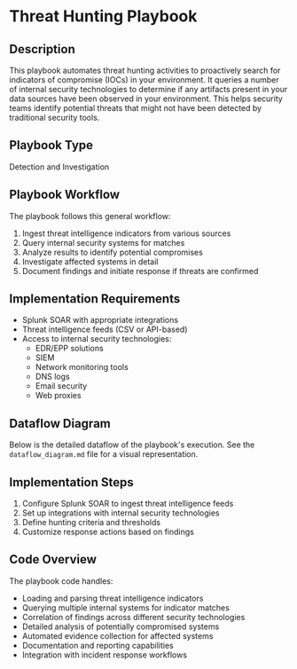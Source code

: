 # Threat Hunting Playbook

## Description

This playbook automates threat hunting activities to proactively search for indicators of compromise (IOCs) in your environment. It queries a number of internal security technologies to determine if any artifacts present in your data sources have been observed in your environment. This helps security teams identify potential threats that might not have been detected by traditional security tools.

## Playbook Type
Detection and Investigation

## Playbook Workflow

The playbook follows this general workflow:

1. Ingest threat intelligence indicators from various sources
2. Query internal security systems for matches
3. Analyze results to identify potential compromises
4. Investigate affected systems in detail
5. Document findings and initiate response if threats are confirmed

## Implementation Requirements

- Splunk SOAR with appropriate integrations
- Threat intelligence feeds (CSV or API-based)
- Access to internal security technologies:
  - EDR/EPP solutions
  - SIEM
  - Network monitoring tools
  - DNS logs
  - Email security
  - Web proxies

## Dataflow Diagram

Below is the detailed dataflow of the playbook's execution. See the `dataflow_diagram.md` file for a visual representation.

## Implementation Steps

1. Configure Splunk SOAR to ingest threat intelligence feeds
2. Set up integrations with internal security technologies
3. Define hunting criteria and thresholds
4. Customize response actions based on findings

## Code Overview

The playbook code handles:
- Loading and parsing threat intelligence indicators
- Querying multiple internal systems for indicator matches
- Correlation of findings across different security technologies
- Detailed analysis of potentially compromised systems
- Automated evidence collection for affected systems
- Documentation and reporting capabilities
- Integration with incident response workflows
